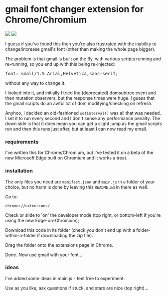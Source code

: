 # gmail font changer extension for Chrome/Chromium

![](https://img.shields.io/badge/licence-free-green.svg) ![](https://img.shields.io/badge/frameworks-none-green.svg)

I guess if you've found this then you're also frustrated with the inability to change/increase gmail's font (other than making the whole page bigger).

The problem is that gmail is built on the fly, with various scripts running and re-running, so you end up with this being re-injected:

<pre>font: small/1.5 Arial,Helvetica,sans-serif;</pre>

without any way to change it.

I looked into it, and initially I tried the (deprecated) domsubtree event and then mutation observers, but the response times were huge. I guess that the gmail scripts do an awful lot of dom modifying/checking on refresh.

Anyhoo, I decided an old-fashioned `setInterval()` was all that was needed. I set it to run every second and I don't sense any performance penalty. The down side is that it does mean you can get a slight jump as the gmail scripts run and then this runs just after, but at least I can now read my email.

### requirements

I've written this for Chrome/Chromium, but I've tested it on a beta of the new Microsoft Edge built on Chromium and it works a treat.

### installation

The only files you need are `manifest.json` and `main.js` in a folder of your choice, but no harm is done by leaving this `README.md` in there as well.

Go to:

`chrome://extensions/`

Check or slide to 'on' the developer mode (top right, or bottom-left if you're using the new Edge-on-Chromium);

Download this code in its folder (check you don't end up with a folder-within-a-folder if downloading the zip file).

Drag the folder onto the extensions page in Chrome.

Done. Now use gmail with your font...

### ideas

I've added some ideas in main.js - feel free to experiment.

Use as you like, ask questions if stuck, and stars are nice (top right)...
